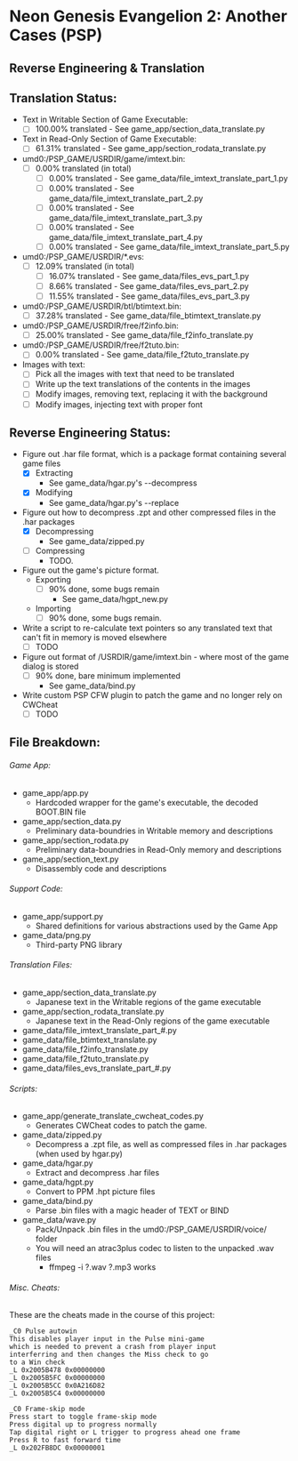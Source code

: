 # Neon Genesis Evangelion 2: Another Cases (PSP)
## Reverse Engineering & Translation

## Translation Status:
- Text in Writable Section of Game Executable:
	- [ ] 100.00% translated - See game_app/section_data_translate.py
- Text in Read-Only Section of Game Executable:
	- [ ] 61.31% translated - See game_app/section_rodata_translate.py
- umd0:/PSP_GAME/USRDIR/game/imtext.bin:
	- [ ] 0.00% translated (in total)
		- [ ] 0.00% translated - See game_data/file_imtext_translate_part_1.py
		- [ ] 0.00% translated - See game_data/file_imtext_translate_part_2.py
		- [ ] 0.00% translated - See game_data/file_imtext_translate_part_3.py
		- [ ] 0.00% translated - See game_data/file_imtext_translate_part_4.py
		- [ ] 0.00% translated - See game_data/file_imtext_translate_part_5.py
- umd0:/PSP_GAME/USRDIR/*.evs:
	- [ ] 12.09% translated (in total)
		- [ ] 16.07% translated - See game_data/files_evs_part_1.py
		- [ ] 8.66% translated - See game_data/files_evs_part_2.py
		- [ ] 11.55% translated - See game_data/files_evs_part_3.py
- umd0:/PSP_GAME/USRDIR/btl/btimtext.bin:
	- [ ] 37.28% translated - See game_data/file_btimtext_translate.py
- umd0:/PSP_GAME/USRDIR/free/f2info.bin:
	- [ ] 25.00% translated - See game_data/file_f2info_translate.py
- umd0:/PSP_GAME/USRDIR/free/f2tuto.bin:
	- [ ] 0.00% translated - See game_data/file_f2tuto_translate.py
- Images with text:
	- [ ] Pick all the images with text that need to be translated
	- [ ] Write up the text translations of the contents in the images
	- [ ] Modify images, removing text, replacing it with the background
	- [ ] Modify images, injecting text with proper font

## Reverse Engineering Status:
- Figure out .har file format, which is a package format containing several game files
	- [x] Extracting
		- See game_data/hgar.py's --decompress
	- [x] Modifying
		- See game_data/hgar.py's --replace
- Figure out how to decompress .zpt and other compressed files in the .har packages
	- [x] Decompressing
		- See game_data/zipped.py
	- [ ] Compressing
		- TODO.
- Figure out the game's picture format.
	- Exporting
		- [ ] 90% done, some bugs remain
			- See game_data/hgpt_new.py
	- Importing
		- [ ] 90% done, some bugs remain.
- Write a script to re-calculate text pointers so any translated text that can't fit in memory is moved elsewhere
	- [ ] TODO
- Figure out format of /USRDIR/game/imtext.bin - where most of the game dialog is stored
	- [ ] 90% done, bare minimum implemented
		- See game_data/bind.py
- Write custom PSP CFW plugin to patch the game and no longer rely on CWCheat
	- [ ] TODO

## File Breakdown:
###### Game App:
- game_app/app.py
	- Hardcoded wrapper for the game's executable, the decoded BOOT.BIN file
- game_app/section_data.py
	- Preliminary data-boundries in Writable memory and descriptions
- game_app/section_rodata.py
	- Preliminary data-boundries in Read-Only memory and descriptions
- game_app/section_text.py
	- Disassembly code and descriptions

###### Support Code:
- game_app/support.py
	- Shared definitions for various abstractions used by the Game App
- game_data/png.py
	- Third-party PNG library

###### Translation Files:
- game_app/section_data_translate.py
	- Japanese text in the Writable regions of the game executable
- game_app/section_rodata_translate.py
	- Japanese text in the Read-Only regions of the game executable
- game_data/file_imtext_translate_part_#.py
- game_data/file_btimtext_translate.py
- game_data/file_f2info_translate.py
- game_data/file_f2tuto_translate.py
- game_data/files_evs_translate_part_#.py

###### Scripts:
- game_app/generate_translate_cwcheat_codes.py
	- Generates CWCheat codes to patch the game.
- game_data/zipped.py
	- Decompress a .zpt file, as well as compressed files in .har packages (when used by hgar.py)
- game_data/hgar.py
	- Extract and decompress .har files
- game_data/hgpt.py
	- Convert to PPM .hpt picture files
- game_data/bind.py
	- Parse .bin files with a magic header of TEXT or BIND
- game_data/wave.py
	- Pack/Unpack .bin files in the umd0:/PSP_GAME/USRDIR/voice/ folder
	- You will need an atrac3plus codec to listen to the unpacked .wav files
		- ffmpeg -i ?.wav ?.mp3 works

###### Misc. Cheats:
These are the cheats made in the course of this project:

```
_C0 Pulse autowin
This disables player input in the Pulse mini-game
which is needed to prevent a crash from player input
interferring and then changes the Miss check to go 
to a Win check
_L 0x2005B478 0x00000000
_L 0x2005B5FC 0x00000000
_L 0x2005B5CC 0x0A216D82
_L 0x2005B5C4 0x00000000
```

```
_C0 Frame-skip mode
Press start to toggle frame-skip mode
Press digital up to progress normally
Tap digital right or L trigger to progress ahead one frame
Press R to fast forward time
_L 0x202FB8DC 0x00000001
```
